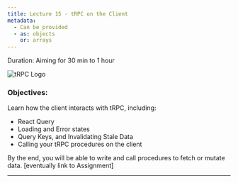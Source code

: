 ```yaml
---
title: Lecture 15 - tRPC on the Client
metadata:
  - Can be provided
  - as: objects
    or: arrays
---
```


<!-- # Lecture 15: tRPC on the Client -->

Duration: Aiming for 30 min to 1 hour

![tRPC Logo](https://trpc.io/img/logo-text-black.svg)

### Objectives:

Learn how the client interacts with tRPC, including:

- React Query
- Loading and Error states
- Query Keys, and Invalidating Stale Data
- Calling your tRPC procedures on the client

By the end, you will be able to write and call procedures to fetch or mutate data. [eventually link to Assignment]

---
